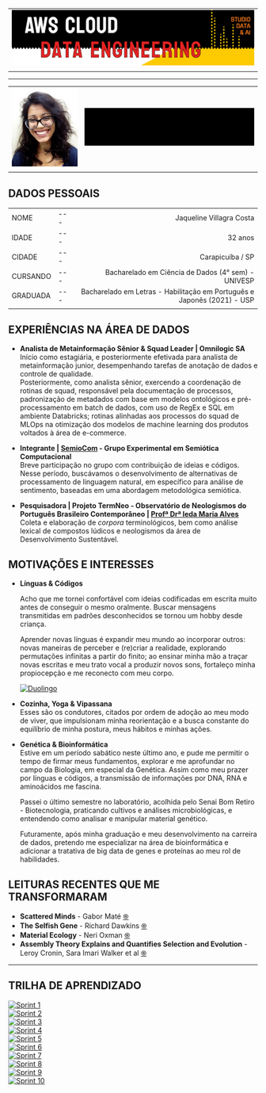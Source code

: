 #

| |
|---|
|![Banner](assets/banner.png)|
| |

---

| | |
|:---|---:|
|![Profile Pic](assets/profile-pic.jpg)|![Bom dia](assets/ola.gif)|
| | |

## DADOS PESSOAIS

| | | |
|:---|---|---:|
|NOME|---|Jaqueline Villagra Costa|
|IDADE|---|32 anos|
|CIDADE|---|Carapicuíba / SP|
|CURSANDO|---|Bacharelado em Ciência de Dados (4° sem) - UNIVESP|
|GRADUADA|---|Bacharelado em Letras - Habilitação em Português e Japonês (2021) - USP|
||||

## EXPERIÊNCIAS NA ÁREA DE DADOS

* **Analista de Metainformação Sênior & Squad Leader | Omnilogic SA**  
Início como estagiária, e posteriormente efetivada para analista de metainformação junior, desempenhando tarefas de anotação de dados e controle de qualidade.  
    Posteriormente, como analista sênior, exercendo a coordenação de rotinas de squad, responsável pela documentação de processos, padronização de metadados com base em modelos ontológicos e pré-processamento em batch de dados, com uso de RegEx e SQL em ambiente Databricks; rotinas alinhadas aos processos do squad de MLOps na otimização dos modelos de machine learning dos produtos voltados à área de e-commerce.

* **Integrante | [SemioCom](https://semio.cc/) - Grupo Experimental em Semiótica Computacional**  
Breve participação no grupo com contribuição de ideias e códigos. Nesse período, buscávamos o desenvolvimento de alternativas de processamento de linguagem natural, em específico para análise de sentimento, baseadas em uma abordagem metodológica semiótica.

* **Pesquisadora | Projeto TermNeo - Observatório de Neologismos do Português Brasileiro Contemporâneo | [Profª Drª Ieda Maria Alves](http://lattes.cnpq.br/1928032004153127)**  
Coleta e elaboração de *corpora* terminológicos, bem como análise lexical de compostos lúdicos e neologismos da área de Desenvolvimento Sustentável.  

## MOTIVAÇÕES E INTERESSES

* **Línguas & Códigos**  

    Acho que me tornei confortável com ideias codificadas em escrita muito antes de conseguir o mesmo oralmente. Buscar mensagens transmitidas em padrões desconhecidos se tornou um hobby desde criança.  

    Aprender novas línguas é expandir meu mundo ao incorporar outros: novas maneiras de perceber e (re)criar a realidade, explorando permutações infinitas a partir do finito; ao ensinar minha mão a traçar novas escritas e meu trato vocal a produzir novos sons, fortaleço minha propiocepção e me reconecto com meu corpo.  

    [![Duolingo](https://img.shields.io/badge/Duolingo-%234DC730.svg?style=for-the-badge&logo=Duolingo&logoColor=white)](https://www.duolingo.com/profile/niiin3)

* **Cozinha, Yoga & Vipassana**  
    Esses são os condutores, citados por ordem de adoção ao meu modo de viver, que impulsionam minha reorientação e a busca constante do equilíbrio de minha postura, meus hábitos e minhas ações.

* **Genética & Bioinformática**  
    Estive em um período sabático neste último ano, e pude me permitir o tempo de firmar meus fundamentos, explorar e me aprofundar no campo da Biologia, em especial da Genética. Assim como meu prazer por línguas e códigos, a transmissão de informações por DNA, RNA e aminoácidos me fascina.

    Passei o último semestre no laboratório, acolhida pelo Senai Bom Retiro - Biotecnologia, praticando cultivos e análises microbiológicas, e entendendo como analisar e manipular material genético.

    Futuramente, após minha graduação e meu desenvolvimento na carreira de dados, pretendo me especializar na área de bioinformática e adicionar a tratativa de big data de genes e proteínas ao meu rol de habilidades.

## LEITURAS RECENTES QUE ME TRANSFORMARAM

* **Scattered Minds** - Gabor Maté [֍](https://www.amazon.com.br/Scattered-Minds-Origins-Attention-Disorder/dp/1785042211)
* **The Selfish Gene** - Richard Dawkins [֍](https://www.amazon.com/Selfish-Gene-Anniversary-Introduction/dp/0199291152)
* **Material Ecology** - Neri Oxman [֍](https://www.media.mit.edu/publications/material-ecology/)
* **Assembly Theory Explains and Quantifies Selection and Evolution** - Leroy Cronin, Sara Imari Walker et al [֍](https://www.nature.com/articles/s41586-023-06600-9)

---

## TRILHA DE APRENDIZADO

[![Sprint 1](https://img.shields.io/badge/Sprint_1-Linux_Git_&_GitHub-ED751A)](/sprint1)  
[![Sprint 2](https://img.shields.io/badge/Sprint_2-SQL_&_AWS_Partner-E42322)](/sprint2)  
[![Sprint 3](https://img.shields.io/badge/Sprint_3-Python_&_AWS_Partner-FDCA00)](/sprint3)  
[![Sprint 4](https://img.shields.io/badge/Sprint_4-Python_Funcional_&_Docker-ED751A)](/sprint4)  
[![Sprint 5](https://img.shields.io/badge/Sprint_5-AWS_&_Boto-E42322)](/sprint5)  
[![Sprint 6](https://img.shields.io/badge/Sprint_6-AWS_&_Data_Lake-FDCA00)](/sprint6)  
[![Sprint 7](https://img.shields.io/badge/Sprint_7-Apache_Spark-ED751A)](/sprint7)  
[![Sprint 8](https://img.shields.io/badge/Sprint_8-AWS_ETL:_Glue_e_Spark-E42322)](/sprint8)  
[![Sprint 9](https://img.shields.io/badge/Sprint_9-AWS_ETL:_Glue_e_Spark_Pt_2-FDCA00)](/sprint9)  
[![Sprint 10](https://img.shields.io/badge/Sprint_10-QuickSight_Analytics_e_BI-ED751A)](/sprint10)
